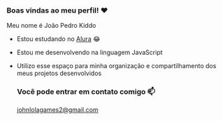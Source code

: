 ### Boas vindas ao meu perfil! ❤️

Meu nome é João Pedro Kiddo

- Estou estudando no [Alura](https://www.alura.com.br) 😂
- Estou me desenvolvendo na linguagem JavaScript
- Utilizo esse espaço para minha organização e compartilhamento dos meus projetos desenvolvidos

  ### Você pode entrar em contato comigo 📫

  johnlolagames2@gmail.com
  
[](https://media1.tenor.com/m/zidP4SfxpGAAAAAd/aurora-aurora-aksnes.gif)
